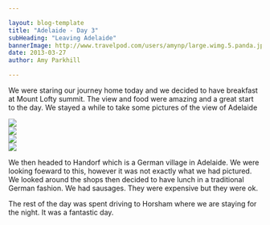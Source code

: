 ```yaml
---

layout: blog-template
title: "Adelaide - Day 3"
subHeading: "Leaving Adelaide"
bannerImage: http://www.travelpod.com/users/amynp/large.wimg.5.panda.jpg
date: 2013-03-27
author: Amy Parkhill

---
```

We were staring our journey home today and we decided to have breakfast at Mount Lofty summit. The view and food were amazing and a great start to the day. We stayed a while to take some pictures of the view of Adelaide

<div class="center-image"><img src="http://images.travelpod.com/users/amynp/5.1380294120.1-view-from-mount-lofty.jpg" /></div>
<div class="center-image"><img src="http://images.travelpod.com/users/amynp/5.1380294120.1-mount-lofty-tower.jpg" /></div>
<div class="center-image"><img src="http://images.travelpod.com/users/amynp/5.1380294120.anthony-at-mt-lofty.jpg" /></div>
<div class="center-image"><img src="http://images.travelpod.com/users/amynp/5.1380294120.sarma-sleeping.jpg" /></div>

We then headed to Handorf which is a German village in Adelaide. We were looking foeward to this, however it was not exactly what we had pictured. We looked around the shops then decided to have lunch in a traditional German fashion. We had sausages. They were expensive but they were ok.

The rest of the day was spent driving to Horsham where we are staying for the night. 
It was a fantastic day.